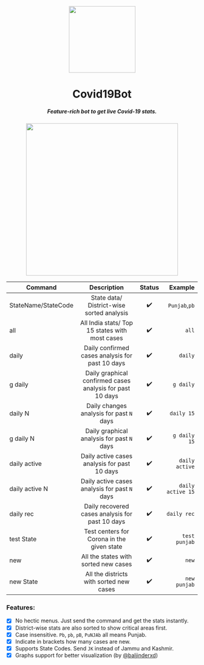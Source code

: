<p align="center"><img src="https://image.flaticon.com/icons/svg/2785/2785741.svg" align="center" width="175"></p>
<h1 align="center">Covid19Bot</h1>
<h5 align="center">Feature-rich bot to get live Covid-19 stats.</h5>

<p align="center"><img src="https://user-images.githubusercontent.com/30543444/81913483-a9655680-95ed-11ea-9b32-b89598fc9f88.png" align="center" width="400"></p>
  
| Command             |                        Description                        |       Status       |           Example |
| ------------------- | :-------------------------------------------------------: | :----------------: | ----------------: |
| StateName/StateCode |         State data/ District-wise sorted analysis         | :heavy_check_mark: |     `Punjab`,`pb` |
| all                 |      All India stats/ Top 15 states with most cases       | :heavy_check_mark: |             `all` |
| daily               |      Daily confirmed cases analysis for past 10 days      | :heavy_check_mark: |           `daily` |
| g daily             | Daily graphical confirmed cases analysis for past 10 days | :heavy_check_mark: |         `g daily` |
| daily N             |         Daily changes analysis for past `N` days          | :heavy_check_mark: |        `daily 15` |
| g daily N           |       Daily graphical analysis for past `N` days          | :heavy_check_mark: |      `g daily 15` |
| daily active        |       Daily active cases analysis for past 10 days        | :heavy_check_mark: |    `daily active` |
| daily active N      |       Daily active cases analysis for past `N` days       | :heavy_check_mark: | `daily active 15` |
| daily rec           |      Daily recovered cases analysis for past 10 days      | :heavy_check_mark: |       `daily rec` |
| test State          |        Test centers for Corona in the given state         | :heavy_check_mark: |     `test punjab` |
| new                 |           All the states with sorted new cases            | :heavy_check_mark: |             `new` |
| new State           |          All the districts with sorted new cases          | :heavy_check_mark: |      `new punjab` |

### Features:
- [x] No hectic menus. Just send the command and get the stats instantly.
- [x] District-wise stats are also sorted to show critical areas first.
- [x] Case insensitive. `Pb`, `pb`, `pB`, `PuNJAb` all means Punjab.
- [x] Indicate in brackets how many cases are new.
- [x] Supports State Codes. Send `JK` instead of Jammu and Kashmir.
- [x] Graphs support for better visualization (by [@baljinderxd](https://github.com/baljinderxd))

